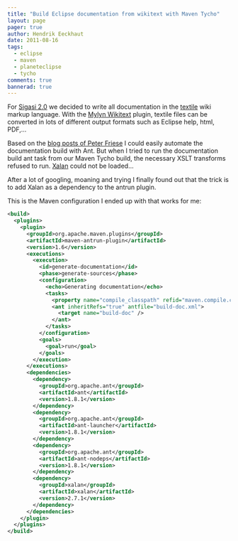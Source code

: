 ```yaml
---
title: "Build Eclipse documentation from wikitext with Maven Tycho"
layout: page 
pager: true
author: Hendrik Eeckhaut
date: 2011-08-16
tags: 
  - eclipse
  - maven
  - planeteclipse
  - tycho
comments: true
bannerad: true
---
```



For [Sigasi 2.0](/releasenotes/sigasi-2.0.html) we decided to write all documentation in the <a href="http://en.wikipedia.org/wiki/Textile_(markup_language)">textile</a> wiki markup language. With the [Mylyn Wikitext](http://wiki.eclipse.org/Mylyn/FAQ#WikiText) plugin, textile files can be converted in lots of different output formats such as Eclipse help, html, PDF,...

Based on the [blog posts of Peter Friese](http://www.peterfriese.de) I could easily automate the documentation build with Ant. But when I tried to run the documentation build ant task from our Maven Tycho build, the necessary XSLT transforms refused to run. [Xalan](http://xml.apache.org/xalan-j) could not be loaded...

After a lot of googling, moaning and trying I finally found out that the trick is to add Xalan as a dependency to the antrun plugin.

This is the Maven configuration I ended up with that works for me: 

```xml
<build>
  <plugins>
    <plugin>
      <groupId>org.apache.maven.plugins</groupId>
      <artifactId>maven-antrun-plugin</artifactId>
      <version>1.6</version>
      <executions>
        <execution>
          <id>generate-documentation</id>
          <phase>generate-sources</phase>
          <configuration>
            <echo>Generating documentation</echo>
            <tasks>
              <property name="compile_classpath" refid="maven.compile.classpath" />
              <ant inheritRefs="true" antfile="build-doc.xml">
                <target name="build-doc" />
              </ant>
            </tasks>
          </configuration>
          <goals>
            <goal>run</goal>
          </goals>
        </execution>
      </executions>
      <dependencies>
        <dependency>
          <groupId>org.apache.ant</groupId>
          <artifactId>ant</artifactId>
          <version>1.8.1</version>
        </dependency>
        <dependency>
          <groupId>org.apache.ant</groupId>
          <artifactId>ant-launcher</artifactId>
          <version>1.8.1</version>
        </dependency>
        <dependency>
          <groupId>org.apache.ant</groupId>
          <artifactId>ant-nodeps</artifactId>
          <version>1.8.1</version>
        </dependency>
        <dependency>
          <groupId>xalan</groupId>
          <artifactId>xalan</artifactId>
          <version>2.7.1</version>
        </dependency>
      </dependencies>
    </plugin>
  </plugins>
</build>
```